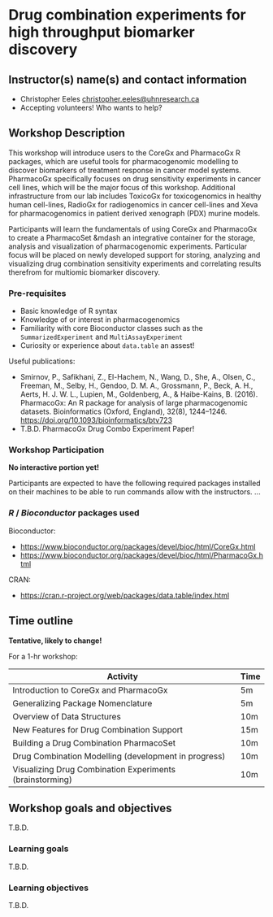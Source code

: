 # Drug combination experiments for high throughput biomarker discovery

## Instructor(s) name(s) and contact information

* Christopher Eeles <christopher.eeles@uhnresearch.ca>
* Accepting volunteers! Who wants to help?

## Workshop Description
This workshop will introduce users to the CoreGx and PharmacoGx R packages,
which are useful tools for pharmacogenomic modelling to discover biomarkers of
treatment response in cancer model systems. PharmacoGx specifically focuses on
drug sensitivity experiments in cancer cell lines, which will be the major
focus of this workshop. Additional infrastructure from our lab includes
ToxicoGx for toxicogenomics in healthy human cell-lines, RadioGx for
radiogenomics in cancer cell-lines and Xeva for pharmacogenomics in patient
derived xenograph (PDX) murine models.

Participants will learn the fundamentals of using CoreGx and PharmacoGx to
create a PharmacoSet &mdash an integrative container for the storage, analysis and
visualization of pharmacogenomic experiments. Particular focus will be placed
on newly developed support for storing, analyzing and visualizing drug 
combination sensitivity experiments and correlating results therefrom for
multiomic biomarker discovery. 

### Pre-requisites
* Basic knowledge of R syntax
* Knowledge of or interest in pharmacogenomics
* Familiarity with core Bioconductor classes such as the `SummarizedExperiment` and `MultiAssayExperiment`
* Curiosity or experience about `data.table` an assest!


Useful publications:
* Smirnov, P., Safikhani, Z., El-Hachem, N., Wang, D., She, A., Olsen, C., Freeman, M., Selby, H., Gendoo, D. M. A., Grossmann, P., Beck, A. H., Aerts, H. J. W. L., Lupien, M., Goldenberg, A., & Haibe-Kains, B. (2016). PharmacoGx: An R package for analysis of large pharmacogenomic datasets. Bioinformatics (Oxford, England), 32(8), 1244–1246. https://doi.org/10.1093/bioinformatics/btv723
* T.B.D. PharmacoGx Drug Combo Experiment Paper!


### Workshop Participation

**No interactive portion yet!**

Participants are expected to have the following required packages installed
on their machines to be able to run commands allow with the instructors. ...

### _R_ / _Bioconductor_ packages used

Bioconductor:
* https://www.bioconductor.org/packages/devel/bioc/html/CoreGx.html
* https://www.bioconductor.org/packages/devel/bioc/html/PharmacoGx.html

CRAN:
* https://cran.r-project.org/web/packages/data.table/index.html

## Time outline

**Tentative, likely to change!**

For a 1-hr workshop:

| Activity                                                   | Time |
|------------------------------------------------------------|------|
| Introduction to CoreGx and PharmacoGx                      |  5m  |
| Generalizing Package Nomenclature                          |  5m  |
| Overview of Data Structures                                |  10m |
| New Features for Drug Combination Support                  |  15m |
| Building a Drug Combination PharmacoSet                    |  10m |
| Drug Combination Modelling (development in progress)       |  10m |
| Visualizing Drug Combination Experiments (brainstorming)   |  10m |

## Workshop goals and objectives

T.B.D.

### Learning goals

T.B.D.

### Learning objectives

T.B.D.